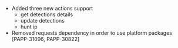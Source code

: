 * Added three new actions support
    * get detections details
    * update detections 
    * hunt ip
* Removed requests dependency in order to use platform packages [PAPP-31096, PAPP-30822]